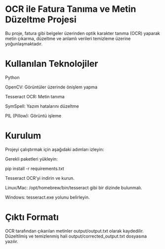 # OCR ile Fatura Tanıma ve Metin Düzeltme Projesi

Bu proje, fatura gibi belgeler üzerinden optik karakter tanıma (OCR) yaparak metin çıkarma, düzeltme ve anlamlı verileri temizleme üzerine yoğunlaşmaktadır.

# Kullanılan Teknolojiler

Python

OpenCV: Görüntüler üzerinde önişlem yapma

Tesseract OCR: Metin tanıma

SymSpell: Yazım hatalarını düzeltme


PIL (Pillow): Görüntü işleme

# Kurulum

Projeyi çalıştırmak için aşağıdaki adımları izleyin:

Gerekli paketleri yükleyin:

pip install -r requirements.txt

Tesseract OCR'yi indirin ve kurun.

Linux/Mac: /opt/homebrew/bin/tesseract gibi bir dizinde bulunmalı.

Windows: tesseract.exe yolunu belirleyin.


              

# Çıktı Formatı

OCR tarafından çıkarılan metinler output/output.txt olarak kaydedilir. Düzeltilmiş ve temizlenmiş hali output/corrected_output.txt dosyasına yazılır.



